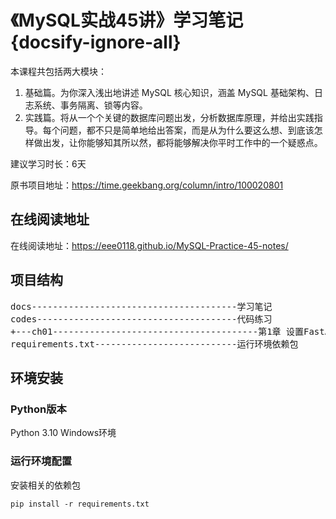 # 《MySQL实战45讲》学习笔记 {docsify-ignore-all}

本课程共包括两大模块：
1. 基础篇。为你深入浅出地讲述 MySQL 核心知识，涵盖 MySQL 基础架构、日志系统、事务隔离、锁等内容。
2. 实践篇。将从一个个关键的数据库问题出发，分析数据库原理，并给出实践指导。每个问题，都不只是简单地给出答案，而是从为什么要这么想、到底该怎样做出发，让你能够知其所以然，都将能够解决你平时工作中的一个疑惑点。

建议学习时长：6天

原书项目地址：https://time.geekbang.org/column/intro/100020801

## 在线阅读地址
在线阅读地址：https://eee0118.github.io/MySQL-Practice-45-notes/

## 项目结构
<pre>
docs---------------------------------------学习笔记
codes--------------------------------------代码练习
+---ch01---------------------------------------第1章 设置FastAPI
requirements.txt---------------------------运行环境依赖包
</pre>

## 环境安装
### Python版本
Python 3.10 Windows环境

### 运行环境配置
安装相关的依赖包
```shell
pip install -r requirements.txt
```